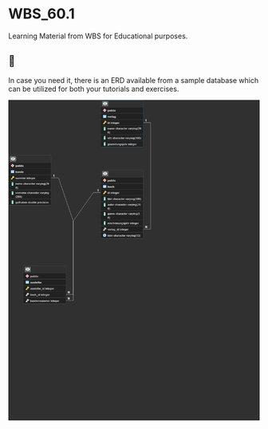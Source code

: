 # WBS_60.1
Learning Material from WBS for Educational purposes. 

## 🤖

In case you need it, there is an ERD available from a sample database which can be utilized for both your tutorials and exercises.

![Screenshot](BuechverleihERD.png)
